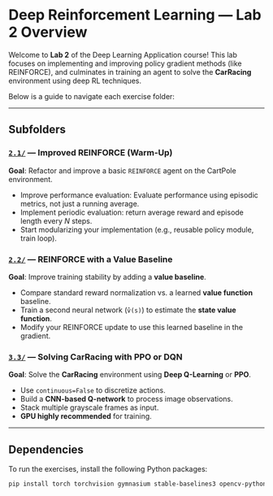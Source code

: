 # Deep Reinforcement Learning — Lab 2 Overview

Welcome to **Lab 2** of the Deep Learning Application course! This lab focuses on implementing and improving policy gradient methods (like REINFORCE), and culminates in training an agent to solve the **CarRacing** environment using deep RL techniques.

Below is a guide to navigate each exercise folder:

---

## Subfolders

### [`2.1/`](./2.1) — Improved REINFORCE (Warm-Up)
**Goal**: Refactor and improve a basic `REINFORCE` agent on the CartPole environment.
- Improve performance evaluation: Evaluate performance using episodic metrics, not just a running average.
- Implement periodic evaluation: return average reward and episode length every *N* steps.
- Start modularizing your implementation (e.g., reusable policy module, train loop).

### [`2.2/`](./2.2) — REINFORCE with a Value Baseline
**Goal**: Improve training stability by adding a **value baseline**.
- Compare standard reward normalization vs. a learned **value function** baseline.
- Train a second neural network (`v̂(s)`) to estimate the **state value function**.
- Modify your REINFORCE update to use this learned baseline in the gradient.

### [`3.3/`](./3.3) — Solving CarRacing with PPO or DQN
**Goal**: Solve the **CarRacing** environment using **Deep Q-Learning** or **PPO**.
- Use `continuous=False` to discretize actions.
- Build a **CNN-based Q-network** to process image observations.
- Stack multiple grayscale frames as input.
- **GPU highly recommended** for training.


---

## Dependencies

To run the exercises, install the following Python packages:

```bash
pip install torch torchvision gymnasium stable-baselines3 opencv-python tqdm matplotlib
